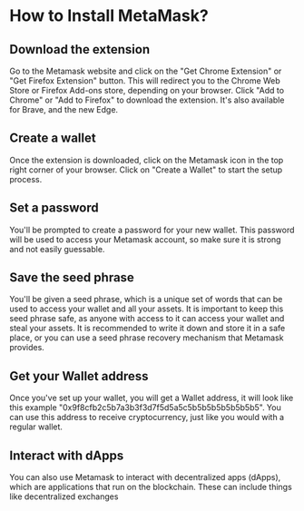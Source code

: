 # How to Install MetaMask?

## Download the extension

Go to the Metamask website and click on the "Get Chrome Extension" or "Get Firefox Extension" button. This will redirect you to the Chrome Web Store or Firefox Add-ons store, depending on your browser. Click "Add to Chrome" or "Add to Firefox" to download the extension. It's also available for Brave, and the new Edge.

## Create a wallet

Once the extension is downloaded, click on the Metamask icon in the top right corner of your browser. Click on "Create a Wallet" to start the setup process.

## Set a password

You'll be prompted to create a password for your new wallet. This password will be used to access your Metamask account, so make sure it is strong and not easily guessable.

## Save the seed phrase

You'll be given a seed phrase, which is a unique set of words that can be used to access your wallet and all your assets. It is important to keep this seed phrase safe, as anyone with access to it can access your wallet and steal your assets. It is recommended to write it down and store it in a safe place, or you can use a seed phrase recovery mechanism that Metamask provides.

## Get your Wallet address

Once you've set up your wallet, you will get a Wallet address, it will look like this example "0x9f8cfb2c5b7a3b3f3d7f5d5a5c5b5b5b5b5b5b5b5". You can use this address to receive cryptocurrency, just like you would with a regular wallet.

## Interact with dApps

You can also use Metamask to interact with decentralized apps (dApps), which are applications that run on the blockchain. These can include things like decentralized exchanges
